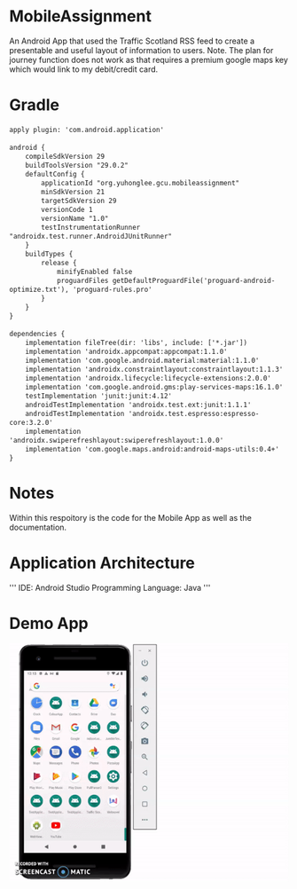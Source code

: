 # MobileAssignment
An Android App that used the Traffic Scotland RSS feed to create a presentable and useful layout of information to users. Note. The plan for journey function does not work as that requires a premium google maps key which would link to my debit/credit card.

# Gradle
```
apply plugin: 'com.android.application'

android {
    compileSdkVersion 29
    buildToolsVersion "29.0.2"
    defaultConfig {
        applicationId "org.yuhonglee.gcu.mobileassignment"
        minSdkVersion 21
        targetSdkVersion 29
        versionCode 1
        versionName "1.0"
        testInstrumentationRunner "androidx.test.runner.AndroidJUnitRunner"
    }
    buildTypes {
        release {
            minifyEnabled false
            proguardFiles getDefaultProguardFile('proguard-android-optimize.txt'), 'proguard-rules.pro'
        }
    }
}

dependencies {
    implementation fileTree(dir: 'libs', include: ['*.jar'])
    implementation 'androidx.appcompat:appcompat:1.1.0'
    implementation 'com.google.android.material:material:1.1.0'
    implementation 'androidx.constraintlayout:constraintlayout:1.1.3'
    implementation 'androidx.lifecycle:lifecycle-extensions:2.0.0'
    implementation 'com.google.android.gms:play-services-maps:16.1.0'
    testImplementation 'junit:junit:4.12'
    androidTestImplementation 'androidx.test.ext:junit:1.1.1'
    androidTestImplementation 'androidx.test.espresso:espresso-core:3.2.0'
    implementation 'androidx.swiperefreshlayout:swiperefreshlayout:1.0.0'
    implementation 'com.google.maps.android:android-maps-utils:0.4+'
}
```
# Notes

Within this respoitory is the code for the Mobile App as well as the documentation.

# Application Architecture
'''
IDE: Android Studio
Programming Language: Java
'''
# Demo App

![Gif](TrafficApp.gif)
